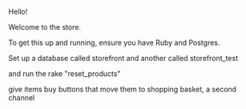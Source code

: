 Hello!

Welcome to the store.

To get this up and running, ensure you have Ruby and Postgres.

Set up a database called storefront and another called storefront_test

and run the rake "reset_products"


give items buy buttons that move them to shopping basket, a second channel
